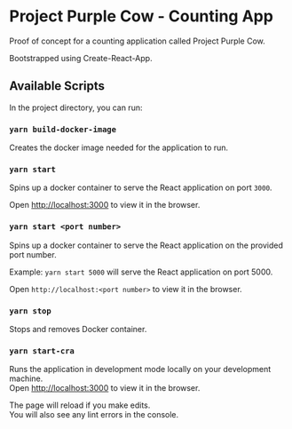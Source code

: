 # Project Purple Cow - Counting App

Proof of concept for a counting application called Project Purple Cow.

Bootstrapped using Create-React-App.

## Available Scripts

In the project directory, you can run:

### `yarn build-docker-image`

Creates the docker image needed for the application to run.

### `yarn start`

Spins up a docker container to serve the React application on port `3000`.

Open [http://localhost:3000](http://localhost:3000) to view it in the browser.

### `yarn start <port number>`

Spins up a docker container to serve the React application on the provided port number.

Example: `yarn start 5000` will serve the React application on port 5000.

Open `http://localhost:<port number>` to view it in the browser.

### `yarn stop`

Stops and removes Docker container.

### `yarn start-cra`

Runs the application in development mode locally on your development machine.\
Open [http://localhost:3000](http://localhost:3000) to view it in the browser.

The page will reload if you make edits.\
You will also see any lint errors in the console.
